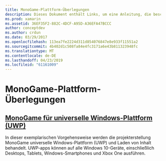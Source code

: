```yaml
---
title: MonoGame-Plattform-Überlegungen
description: Dieses Dokument enthält Links, um eine Anleitung, die beschreibt, wie Sie mit MonoGame in UWP. Das verknüpfte Handbuch wird erläutert, wie eine Anwendung einrichten, führen Sie es auf der Xbox One, verweisen auf Inhalte und mehr.
ms.prod: xamarin
ms.assetid: 36EF35F2-882C-4DCF-A95D-A36EFA47BCCC
author: conceptdev
ms.author: crdun
ms.date: 03/29/2017
ms.openlocfilehash: 113ea7fe2224d311d854076847e8e933f11551a2
ms.sourcegitcommit: 4b402d1c508fa84e4fc3171a6e43b811323948fc
ms.translationtype: MT
ms.contentlocale: de-DE
ms.lasthandoff: 04/23/2019
ms.locfileid: "61161009"
---
```

# <a name="monogame-platform-specific-considerations"></a>MonoGame-Plattform-Überlegungen

## <a name="monogame-on-universal-windows-platform-uwpgraphics-gamesmonogameplatformsuwpmd"></a>[MonoGame für universelle Windows-Plattform (UWP)](~/graphics-games/monogame/platforms/uwp.md)

In dieser exemplarischen Vorgehensweise werden die projekterstellung MonoGame universelle Windows-Plattform (UWP) und Laden von Inhalt behandelt. UWP-apps können auf alle Windows 10-Geräte, einschließlich Desktops, Tablets, Windows-Smartphones und Xbox One ausführen.

